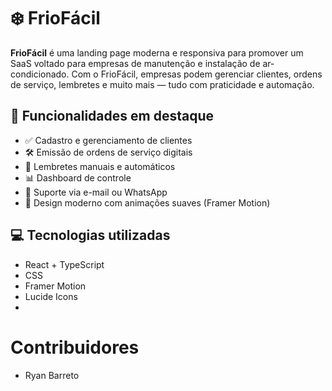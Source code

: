 # ❄️ FrioFácil

**FrioFácil** é uma landing page moderna e responsiva para promover um SaaS voltado para empresas de manutenção e instalação de ar-condicionado. Com o FrioFácil, empresas podem gerenciar clientes, ordens de serviço, lembretes e muito mais — tudo com praticidade e automação.

## 🚀 Funcionalidades em destaque

- ✅ Cadastro e gerenciamento de clientes
- 🛠️ Emissão de ordens de serviço digitais
- 🔔 Lembretes manuais e automáticos
- 📊 Dashboard de controle
- 💬 Suporte via e-mail ou WhatsApp
- 📱 Design moderno com animações suaves (Framer Motion)

## 💻 Tecnologias utilizadas

- React + TypeScript
- CSS  
- Framer Motion
- Lucide Icons
-


# Contribuidores

- Ryan Barreto 